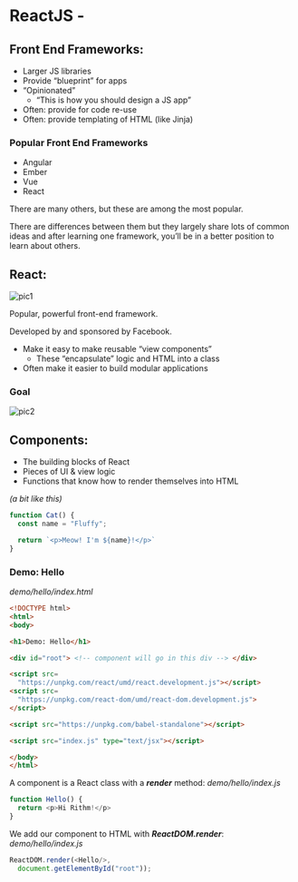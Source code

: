 # ReactJS -

## Front End Frameworks:

- Larger JS libraries
- Provide “blueprint” for apps
- “Opinionated”
    - “This is how you should design a JS app”
- Often: provide for code re-use
- Often: provide templating of HTML (like Jinja)

### Popular Front End Frameworks
- Angular
- Ember
- Vue
- React

There are many others, but these are among the most popular.

There are differences between them but they largely share lots of common ideas and after learning one framework, you’ll be in a better position to learn about others.

## React:
![pic1](https://lessons.springboard.com/image/https%3A%2F%2Fs3-us-west-2.amazonaws.com%2Fsecure.notion-static.com%2Fbd779098-4179-48b6-a505-c5a7c9d26459%2FUntitled.png?table=block&id=5dab9b47-e76f-49a4-8529-594a8d08189c&spaceId=163f1722-85e9-4a3c-adba-457a91094f00&width=290&userId=&cache=v2)

Popular, powerful front-end framework.

Developed by and sponsored by Facebook.

- Make it easy to make reusable “view components”
    - These “encapsulate” logic and HTML into a class
- Often make it easier to build modular applications

### Goal
![pic2](https://lessons.springboard.com/image/https%3A%2F%2Fs3-us-west-2.amazonaws.com%2Fsecure.notion-static.com%2Fa6774604-b15a-4d76-8345-106f3ecbcce8%2FUntitled.png?table=block&id=920cbfe9-6476-455f-b3d8-ced976a31523&spaceId=163f1722-85e9-4a3c-adba-457a91094f00&width=1910&userId=&cache=v2)

## Components:

- The building blocks of React
- Pieces of UI & view logic
- Functions that know how to render themselves into HTML

_(a bit like this)_
```js
function Cat() {
  const name = "Fluffy";

  return `<p>Meow! I'm ${name}!</p>`
}
```

### Demo: Hello
_demo/hello/index.html_
```html
<!DOCTYPE html>
<html>
<body>

<h1>Demo: Hello</h1>

<div id="root"> <!-- component will go in this div --> </div>

<script src=
  "https://unpkg.com/react/umd/react.development.js"></script>
<script src=
  "https://unpkg.com/react-dom/umd/react-dom.development.js">
</script>

<script src="https://unpkg.com/babel-standalone"></script>

<script src="index.js" type="text/jsx"></script>

</body>
</html>
```

A component is a React class with a ***render*** method:
_demo/hello/index.js_
```js
function Hello() {
  return <p>Hi Rithm!</p>
}
```

We add our component to HTML with ***ReactDOM.render***:
_demo/hello/index.js_
```js
ReactDOM.render(<Hello/>,
  document.getElementById("root"));
```
